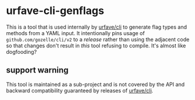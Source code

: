 # urfave-cli-genflags

This is a tool that is used internally by [urfave/cli] to generate
flag types and methods from a YAML input. It intentionally pins
usage of `github.com/gozelle/cli/v2` to a *release* rather than
using the adjacent code so that changes don't result in *this* tool
refusing to compile. It's almost like dogfooding?

## support warning

This tool is maintained as a sub-project and is not covered by the
API and backward compatibility guaranteed by releases of
[urfave/cli].

[urfave/cli]: https://github.com/urfave/cli
